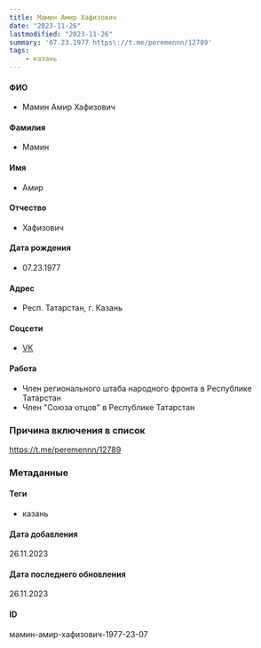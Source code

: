 ```yaml
---
title: Мамин Амир Хафизович
date: "2023-11-26"
lastmodified: "2023-11-26"
summary: '07.23.1977 https\://t.me/peremennn/12789'
tags: 
    - казань
---
```

<!--# pp2-->
<!--## Фигурант-->
<!--### Личные данные-->
#### ФИО
- Мамин Амир Хафизович
#### Фамилия
- Мамин
#### Имя
- Амир
#### Отчество
- Хафизович
#### Дата рождения
- 07.23.1977
#### Адрес
- Респ. Татарстан, г. Казань
#### Соцсети
- [VK](https://vk.com/amirmamin)
#### Работа
- Член регионального штаба народного фронта в Республике Татарстан
- Член "Союза отцов" в Республике Татарстан
### Причина включения в список
https://t.me/peremennn/12789
### Метаданные
#### Теги
- казань
#### Дата добавления
26.11.2023
#### Дата последнего обновления
26.11.2023
#### ID
мамин-амир-хафизович-1977-23-07
<!--## END;-->
